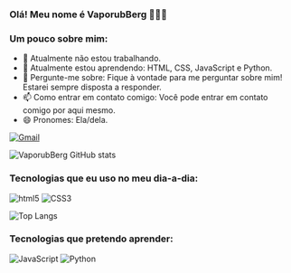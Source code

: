 ### Olá! Meu nome é VaporubBerg 🙋🏻‍♀️

### Um pouco sobre mim:
- 🔭 Atualmente não estou trabalhando.
- 🌱 Atualmente estou aprendendo: HTML, CSS, JavaScript e Python.
- 💬 Pergunte-me sobre: Fique à vontade para me perguntar sobre mim! Estarei sempre disposta a responder.
- 📫 Como entrar em contato comigo: Você pode entrar em contato comigo por aqui mesmo.
- 😄 Pronomes: Ela/dela.

[![Gmail](https://img.shields.io/badge/Gmail-D14836?style=for-the-badge&logo=gmail&logoColor=white)](florserena.epg203@gmail.com)

![VaporubBerg GitHub stats](https://github-readme-stats.vercel.app/api?username=VaporubBerg&show_icons=true&theme=dracula)
### Tecnologias que eu uso no meu dia-a-dia:

<div style="display:inline_block">
<img alt="html5" src="https://img.shields.io/badge/HTML5-E34F26?style=for-the-badge&logo=html5&logoColor=white"> <img alt="CSS3" src="https://img.shields.io/badge/CSS3-1572B6?style=for-the-badge&logo=css3&logoColor=white">
</div>

![Top Langs](https://github-readme-stats.vercel.app/api/top-langs/?username=VaporubBerg&hide_progress=true)

### Tecnologias que pretendo aprender:
<img alt="JavaScript" src="https://img.shields.io/badge/JavaScript-F7DF1E?style=for-the-badge&logo=javascript&logoColor=black"> <img alt="Python" src="https://img.shields.io/badge/Python-3776AB?style=for-the-badge&logo=python&logoColor=white">

